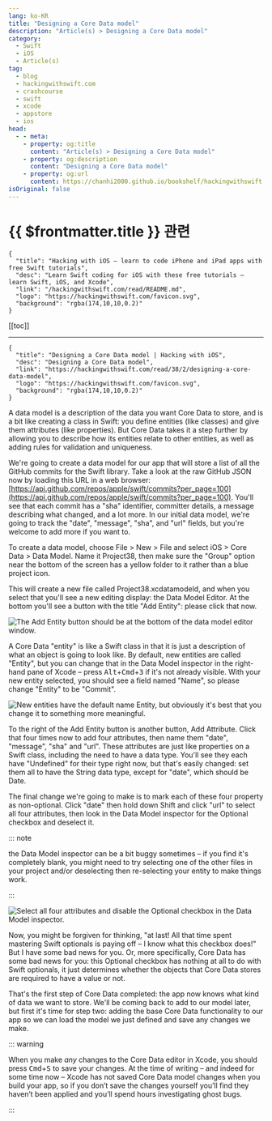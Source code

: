 ```yaml
---
lang: ko-KR
title: "Designing a Core Data model"
description: "Article(s) > Designing a Core Data model"
category:
  - Swift
  - iOS
  - Article(s)
tag: 
  - blog
  - hackingwithswift.com
  - crashcourse
  - swift
  - xcode
  - appstore
  - ios  
head:
  - - meta:
    - property: og:title
      content: "Article(s) > Designing a Core Data model"
    - property: og:description
      content: "Designing a Core Data model"
    - property: og:url
      content: https://chanhi2000.github.io/bookshelf/hackingwithswift.com/read/38/02-designing-a-core-data-model.html
isOriginal: false
---
```


# {{ $frontmatter.title }} 관련

```component VPCard
{
  "title": "Hacking with iOS – learn to code iPhone and iPad apps with free Swift tutorials",
  "desc": "Learn Swift coding for iOS with these free tutorials – learn Swift, iOS, and Xcode",
  "link": "/hackingwithswift.com/read/README.md",
  "logo": "https://hackingwithswift.com/favicon.svg",
  "background": "rgba(174,10,10,0.2)"
}
```

[[toc]]

---

```component VPCard
{
  "title": "Designing a Core Data model | Hacking with iOS",
  "desc": "Designing a Core Data model",
  "link": "https://hackingwithswift.com/read/38/2/designing-a-core-data-model",
  "logo": "https://hackingwithswift.com/favicon.svg",
  "background": "rgba(174,10,10,0.2)"
}
```

A data model is a description of the data you want Core Data to store, and is a bit like creating a class in Swift: you define entities (like classes) and give them attributes (like properties). But Core Data takes it a step further by allowing you to describe how its entities relate to other entities, as well as adding rules for validation and uniqueness.

We're going to create a data model for our app that will store a list of all the GitHub commits for the Swift library. Take a look at the raw GitHub JSON now by loading this URL in a web browser: [<FontIcon icon="iconfont icon-github"/>https://api.github.com/repos/apple/swift/commits?per_page=100](https://api.github.com/repos/apple/swift/commits?per_page=100). You'll see that each commit has a "sha" identifier, committer details, a message describing what changed, and a lot more. In our initial data model, we're going to track the "date", "message", "sha", and "url" fields, but you're welcome to add more if you want to.

To create a data model, choose File > New > File and select iOS > Core Data > Data Model. Name it Project38, then make sure the "Group" option near the bottom of the screen has a yellow folder to it rather than a blue project icon.

This will create a new file called Project38.xcdatamodeld, and when you select that you'll see a new editing display: the Data Model Editor. At the bottom you'll see a button with the title "Add Entity": please click that now.

![The Add Entity button should be at the bottom of the data model editor window.](https://hackingwithswift.com/img/books/hws/38-13@2x.png)

A Core Data "entity" is like a Swift class in that it is just a description of what an object is going to look like. By default, new entities are called "Entity", but you can change that in the Data Model inspector in the right-hand pane of Xcode – press <kbd>Alt</kbd>+<kbd>Cmd</kbd>+<kbd>3</kbd> if it's not already visible. With your new entity selected, you should see a field named "Name", so please change "Entity" to be "Commit".

![New entities have the default name Entity, but obviously it's best that you change it to something more meaningful.](https://hackingwithswift.com/img/books/hws/38-3@2x.png)

To the right of the Add Entity button is another button, Add Attribute. Click that four times now to add four attributes, then name them "date", "message", "sha" and "url". These attributes are just like properties on a Swift class, including the need to have a data type. You'll see they each have "Undefined" for their type right now, but that's easily changed: set them all to have the String data type, except for "date", which should be Date.

The final change we're going to make is to mark each of these four property as non-optional. Click "date" then hold down Shift and click "url" to select all four attributes, then look in the Data Model inspector for the Optional checkbox and deselect it. 

::: note

the Data Model inspector can be a bit buggy sometimes – if you find it's completely blank, you might need to try selecting one of the other files in your project and/or deselecting then re-selecting your entity to make things work.

:::

![Select all four attributes and disable the Optional checkbox in the Data Model inspector.](https://hackingwithswift.com/img/books/hws/38-4@2x.png)

Now, you might be forgiven for thinking, "at last! All that time spent mastering Swift optionals is paying off – I know what this checkbox does!" But I have some bad news for you. Or, more specifically, Core Data has some bad news for you: this Optional checkbox has nothing at all to do with Swift optionals, it just determines whether the objects that Core Data stores are required to have a value or not.

That's the first step of Core Data completed: the app now knows what kind of data we want to store. We'll be coming back to add to our model later, but first it's time for step two: adding the base Core Data functionality to our app so we can load the model we just defined and save any changes we make.

::: warning

When you make *any* changes to the Core Data editor in Xcode, you should press <kbd>Cmd</kbd>+<kbd>S</kbd> to save your changes. At the time of writing – and indeed for some time now – Xcode has not saved Core Data model changes when you build your app, so if you don’t save the changes yourself you’ll find they haven’t been applied and you’ll spend hours investigating ghost bugs.

:::

